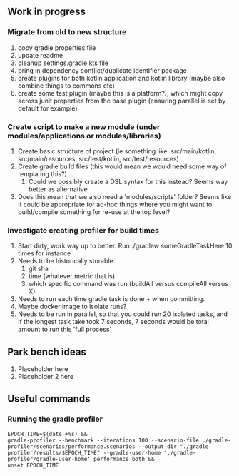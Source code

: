 ## Work in progress

### Migrate from old to new structure
   1. copy gradle.properties file
   2. update readme
   3. cleanup settings.gradle.kts file
   4. bring in dependency conflict/duplicate identifier package
   5. create plugins for both kotlin application and kotlin library (maybe also combine things to commons etc)
   6. create some test plugin (maybe this is a platform?), which might copy across junit properties from the base plugin (ensuring parallel is set by default for example)

### Create script to make a new module (under modules/applications or modules/libraries)
   1. Create basic structure of project (ie something like: src/main/kotlin, src/main/resources, src/test/kotlin, src/test/resources)
   2. Create gradle build files (this would mean we would need some way of templating this?)
      1. Could we possibly create a DSL syntax for this instead? Seems way better as alternative
   3. Does this mean that we also need a 'modules/scripts' folder? Seems like it could be appropriate for ad-hoc things
      where you might want to build/compile something for re-use at the top level?

### Investigate creating profiler for build times
   1. Start dirty, work way up to better. Run ./gradlew someGradleTaskHere 10 times for instance
   2. Needs to be historically storable. 
      1. git sha
      2. time (whatever metric that is)
      3. which specific command was run (buildAll versus compileAll versus X)
   3. Needs to run each time gradle task is done + when committing.
   4. Maybe docker image to isolate runs?
   5. Needs to be run in parallel, so that you could run 20 isolated tasks, and if the longest task take took 7 seconds, 
      7 seconds would be total amount to run this 'full process'

## Park bench ideas

1. Placeholder here
2. Placeholder 2 here

## Useful commands

### Running the gradle profiler

```
EPOCH_TIME=$(date +%s) &&
gradle-profiler --benchmark --iterations 100 --scenario-file ./gradle-profiler/scenarios/performance.scenarios --output-dir "./gradle-profiler/results/$EPOCH_TIME" --gradle-user-home './gradle-profiler/gradle-user-home' performance_both &&
unset EPOCH_TIME
```
